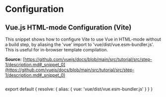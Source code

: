 # Configuration

## Vue.js HTML-mode Configuration (Vite)

This snippet shows how to configure Vite to use Vue in HTML-mode without a build step, by aliasing the 'vue' import to 'vue/dist/vue.esm-bundler.js'. This is useful for in-browser template compilation.

**Source:** [https://github.com/vuejs/docs/blob/main/src/tutorial/src/step-1/description.md#_snippet_0](https://github.com/vuejs/docs/blob/main/src/tutorial/src/step-1/description.md#_snippet_0)

```javascript

```
export default {
resolve: {
alias: {
vue: 'vue/dist/vue.esm-bundler.js'
}
}
}
```

```